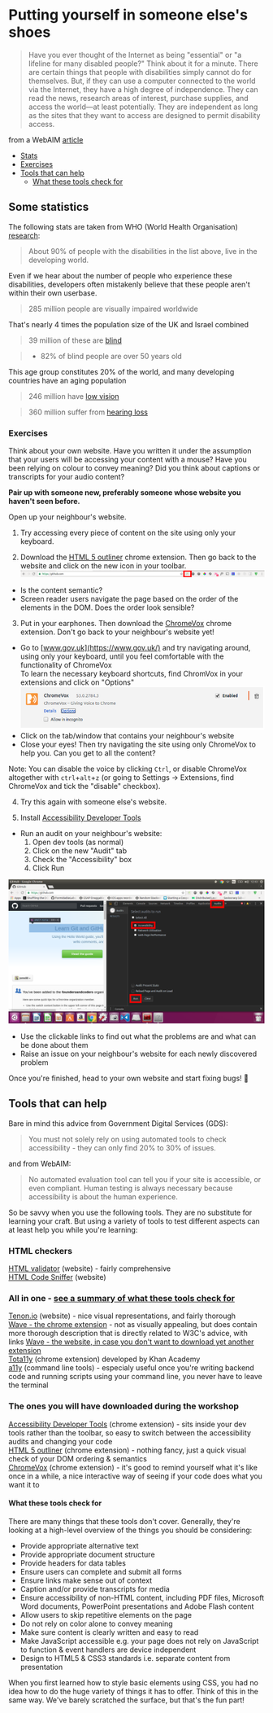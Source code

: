 # Putting yourself in someone else's shoes

> Have you ever thought of the Internet as being "essential" or "a lifeline for many disabled people?" Think about it for a minute. There are certain things that people with disabilities simply cannot do for themselves. But, if they can use a computer connected to the world via the Internet, they have a high degree of independence. They can read the news, research areas of interest, purchase supplies, and access the world—at least potentially. They are independent as long as the sites that they want to access are designed to permit disability access.

from a WebAIM [article](http://webaim.org/articles/motor/)

+ [Stats](#some-statistics)
+ [Exercises](#exercises)
+ [Tools that can help](tools-that-can-help)
  + [What these tools check for](#what-these-tools-check-for)

## Some statistics
The following stats are taken from WHO (World Health Organisation) [research](http://www.who.int/mediacentre/factsheets/fs282/en/):

> About 90% of people with the disabilities in the list above, live in the developing world.

Even if we hear about the number of people who experience these disabilities, developers often mistakenly believe that these people aren't within their own userbase.

> 285 million people are visually impaired worldwide

That's nearly 4 times the population size of the UK and Israel combined

> 39 million of these are [blind](http://webaim.org/articles/visual/blind)

>   + 82% of blind people are over 50 years old

This age group constitutes 20% of the world, and many developing countries have an aging population

> 246 million have [low vision](http://webaim.org/articles/visual/lowvision)

> 360 million suffer from [hearing loss](http://webaim.org/articles/auditory/)

### Exercises
Think about your own website. Have you written it under the assumption that your users will be accessing your content with a mouse? Have you been relying on colour to convey meaning? Did you think about captions or transcripts for your audio content?

**Pair up with someone new, preferably someone whose website you haven't seen before.**

Open up your neighbour's website.

1. Try accessing every piece of content on the site using only your keyboard.

2. Download the [HTML 5 outliner](https://chrome.google.com/webstore/detail/html5-outliner/afoibpobokebhgfnknfndkgemglggomo?hl=en) chrome extension. Then go back to the website and click on the new icon in your toolbar.
![](./images/extensions.png)
  + Is the content semantic?
  + Screen reader users navigate the page based on the order of the elements in the DOM. Does the order look sensible?

3. Put in your earphones. Then download the [ChromeVox](https://chrome.google.com/webstore/detail/chromevox/kgejglhpjiefppelpmljglcjbhoiplfn?hl=en) chrome extension. Don't go back to your neighbour's website yet!
  + Go to [www.gov.uk](https://www.gov.uk/) and try navigating around, using only your keyboard, until you feel comfortable with the functionality of ChromeVox  
  To learn the necessary keyboard shortcuts, find ChromVox in your extensions and click on "Options"  
  ![](./images/chromevox-options.png)
  + Click on the tab/window that contains your neighbour's website
  + Close your eyes! Then try navigating the site using only ChromeVox to help you. Can you get to all the content?  

  Note: You can disable the voice by clicking `Ctrl`, or disable ChromeVox altogether with `ctrl`+`alt`+`z` (or going to Settings -> Extensions, find ChromeVox and tick the "disable" checkbox).  

4. Try this again with someone else's website.

5. Install [Accessibility Developer Tools](https://chrome.google.com/webstore/detail/accessibility-developer-t/fpkknkljclfencbdbgkenhalefipecmb?hl=en)  
  + Run an audit on your neighbour's website:  
    1. Open dev tools (as normal)  
    2. Click on the new "Audit" tab
    3. Check the "Accessibility" box
    4. Click Run  

  ![](./images/axs-dev-tools.png)
  + Use the clickable links to find out what the problems are and what can be done about them
  + Raise an issue on your neighbour's website for each newly discovered problem

Once you're finished, head to your own website and start fixing bugs! :bug:

## Tools that can help
Bare in mind this advice from Government Digital Services (GDS):
> You must not solely rely on using automated tools to check accessibility - they can only find 20% to 30% of issues.

and from WebAIM:
> No automated evaluation tool can tell you if your site is accessible, or even compliant. Human testing is always necessary because accessibility is about the human experience.

So be savvy when you use the following tools. They are no substitute for learning your craft. But using a variety of tools to test different aspects can at least help you while you're learning:

### HTML checkers
[HTML validator](https://validator.w3.org/) (website) - fairly comprehensive  
[HTML Code Sniffer](http://squizlabs.github.io/HTML_CodeSniffer/) (website)

### All in one - [see a summary of what these tools check for](#what-these-tools-check-for)
[Tenon.io](https://tenon.io/) (website) - nice visual representations, and fairly thorough  
[Wave - the chrome extension](https://chrome.google.com/webstore/detail/wave-evaluation-tool/jbbplnpkjmmeebjpijfedlgcdilocofh/related) - not as visually appealing, but does contain more thorough description that is directly related to W3C's advice, with links
[Wave - the website, in case you don't want to download yet another extension](http://wave.webaim.org/)  
[Tota11y](https://chrome.google.com/webstore/detail/tota11y-chrome-extension/jbhkjcigeionejpngkcdccblocdnjini?hl=en) (chrome extension) developed by Khan Academy  
[a11y](https://addyosmani.com/a11y/) (command line tools) - especialy useful once you're writing backend code and running scripts using your command line, you never have to leave the terminal

### The ones you will have downloaded during the workshop  
[Accessibility Developer Tools](https://chrome.google.com/webstore/detail/accessibility-developer-t/fpkknkljclfencbdbgkenhalefipecmb?hl=en) (chrome extension) - sits inside your dev tools rather than the toolbar, so easy to switch between the accessibility audits and changing your code  
[HTML 5 outliner](https://chrome.google.com/webstore/detail/html5-outliner/afoibpobokebhgfnknfndkgemglggomo?hl=en) (chrome extension) - nothing fancy, just a quick visual check of your DOM ordering & semantics  
[ChromeVox](https://chrome.google.com/webstore/detail/chromevox/kgejglhpjiefppelpmljglcjbhoiplfn?hl=en) (chrome extension) - it's good to remind yourself what it's like once in a while, a nice interactive way of seeing if your code does what you want it to  

#### What these tools check for
There are many things that these tools don't cover. Generally, they're looking at a high-level overview of the things you should be considering:
+ Provide appropriate alternative text
+ Provide appropriate document structure
+ Provide headers for data tables
+ Ensure users can complete and submit all forms
+ Ensure links make sense out of context
+ Caption and/or provide transcripts for media
+ Ensure accessibility of non-HTML content, including PDF files, Microsoft Word documents, PowerPoint presentations and Adobe Flash content
+ Allow users to skip repetitive elements on the page
+ Do not rely on color alone to convey meaning
+ Make sure content is clearly written and easy to read
+ Make JavaScript accessible e.g. your page does not rely on JavaScript to function & event handlers are device independent
+ Design to HTML5 & CSS3 standards i.e. separate content from presentation

When you first learned how to style basic elements using CSS, you had no idea how to do the huge variety of things it has to offer. Think of this in the same way. We've barely scratched the surface, but that's the fun part!
